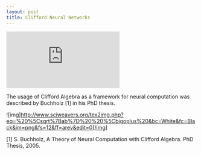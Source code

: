```yaml
---
layout: post
title: Clifford Neural Networks
---
```


![equation](http://www.sciweavers.org/tex2img.php?eq=1%2Bsin%28mc%5E2%29&bc=White&fc=Black&im=jpg&fs=12&ff=arev&edit=)

The usage of Clifford Algebra as a framework for neural computation was described by Buchholz [1] in his PhD thesis.  


![img]http://www.sciweavers.org/tex2img.php?eq=%20%5Csqrt%7Bab%7D%20%20%5Cbigoplus%20&bc=White&fc=Black&im=png&fs=12&ff=arev&edit=0[/img]

[1] S. Buchholz, A Theory of Neural Computation with Clifford Algebra. PhD Thesis, 2005.

